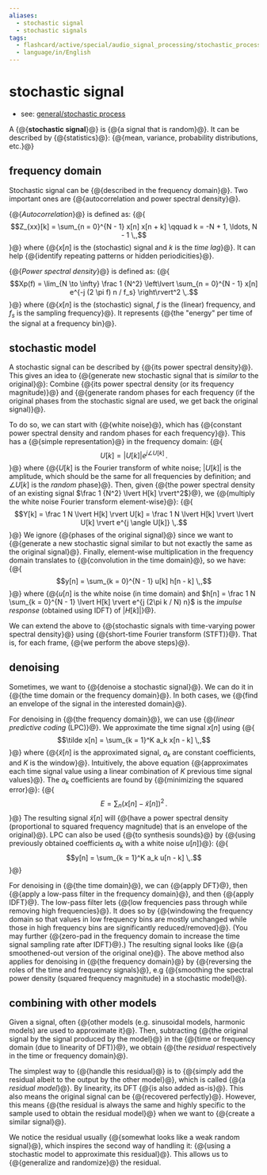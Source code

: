 ```yaml
---
aliases:
  - stochastic signal
  - stochastic signals
tags:
  - flashcard/active/special/audio_signal_processing/stochastic_process
  - language/in/English
---
```


# stochastic signal

- see: [general/stochastic process](../../general/stochastic%20process.md)

A {@{__stochastic signal__}@} is {@{a signal that is random}@}. It can be described by {@{statistics}@}: {@{mean, variance, probability distributions, etc.}@} <!--SR:!2026-05-16,246,330!2026-04-25,227,330!2026-05-18,247,330!2025-09-23,67,310-->

## frequency domain

Stochastic signal can be {@{described in the frequency domain}@}. Two important ones are {@{autocorrelation and power spectral density}@}. <!--SR:!2025-09-23,67,310!2025-09-23,67,310-->

{@{_Autocorrelation_}@} is defined as: {@{$$Z_{xx}[k] = \sum_{n = 0}^{N - 1} x[n] x[n + k] \qquad k = -N + 1, \ldots, N - 1 \,,$$}@} where {@{$x[n]$ is the \(stochastic\) signal and $k$ is the _time lag_}@}. It can help {@{identify repeating patterns or hidden periodicities}@}. <!--SR:!2026-04-27,229,330!2026-04-27,229,330!2026-06-11,267,330!2026-05-15,245,330-->

{@{_Power spectral density_}@} is defined as: {@{$$Xp(f) = \lim_{N \to \infty} \frac 1 {N^2} \left\lvert \sum_{n = 0}^{N - 1} x[n] e^{-j (2 \pi f) n / f_s} \right\rvert^2 \,.$$}@} where {@{$x[n]$ is the \(stochastic\) signal, $f$ is the \(linear\) frequency, and $f_s$ is the sampling frequency}@}. It represents {@{the "energy" per time of the signal at a frequency bin}@}. <!--SR:!2026-01-01,124,290!2025-09-23,67,310!2025-09-18,62,310!2026-05-21,250,330-->

## stochastic model

A stochastic signal can be described by {@{its power spectral density}@}. This gives an idea to {@{generate new stochastic signal that is _similar_ to the original}@}: Combine {@{its power spectral density \(or its frequency magnitude\)}@} and {@{generate random phases for each frequency \(if the original phases from the stochastic signal are used, we get back the original signal\)}@}. <!--SR:!2025-09-23,67,310!2026-06-05,262,330!2026-06-02,259,330!2026-05-15,245,330-->

To do so, we can start with {@{white noise}@}, which has {@{constant power spectral density and random phases for each frequency}@}. This has a {@{simple representation}@} in the frequency domain: {@{$$U[k] = \lvert U[k] \rvert e^{j \angle U[k]} \,.$$}@} where {@{$U[k]$ is the Fourier transform of white noise; $\lvert U[k] \rvert$ is the amplitude, which should be the same for all frequencies by definition; and $\angle U[k]$ is the _random_ phase}@}. Then, given {@{the power spectral density of an existing signal $\frac 1 {N^2} \lvert H[k] \rvert^2$}@}, we {@{multiply the white noise Fourier transform element-wise}@}: {@{$$Y[k] = \frac 1 N \lvert H[k] \rvert U[k] = \frac 1 N \lvert H[k] \rvert \lvert U[k] \rvert e^{j \angle U[k]} \,.$$}@} We ignore {@{phases of the original signal}@} since we want to {@{generate a new stochastic signal similar to but not exactly the same as the original signal}@}. Finally, element-wise multiplication in the frequency domain translates to {@{convolution in the time domain}@}, so we have: {@{$$y[n] = \sum_{k = 0}^{N - 1} u[k] h[n - k] \,,$$}@} where {@{$u[n]$ is the white noise \(in time domain\) and $h[n] = \frac 1 N \sum_{k = 0}^{N - 1} \lvert H[k] \rvert e^{j (2\pi k / N) n}$ is the _impulse response_ \(obtained using IDFT\) of $\lvert H[k] \rvert$}@}. <!--SR:!2025-09-23,67,310!2025-09-18,62,310!2025-09-23,67,310!2025-09-19,63,310!2025-09-18,62,310!2025-09-23,67,310!2026-05-30,257,330!2025-09-23,67,310!2026-05-31,258,330!2025-09-23,67,310!2025-09-23,67,310!2026-03-25,190,310!2025-09-23,67,310-->

We can extend the above to {@{stochastic signals with time-varying power spectral density}@} using {@{short-time Fourier transform \(STFT\)}@}. That is, for each frame, {@{we perform the above steps}@}. <!--SR:!2025-09-23,67,310!2026-06-12,268,330!2025-09-23,67,310-->

## denoising

Sometimes, we want to {@{denoise a stochastic signal}@}. We can do it in {@{the time domain or the frequency domain}@}. In both cases, we {@{find an envelope of the signal in the interested domain}@}. <!--SR:!2026-04-29,231,330!2026-05-10,241,330!2026-05-26,254,330-->

For denoising in {@{the frequency domain}@}, we can use {@{_linear predictive coding_ \(LPC\)}@}. We approximate the time signal $x[n]$ using {@{$$\tilde x[n] = \sum_{k = 1}^K a_k x[n - k] \,,$$}@} where {@{$\tilde x[n]$ is the approximated signal, $a_k$ are constant coefficients, and $K$ is the window}@}. Intuitively, the above equation {@{approximates each time signal value using a linear combination of $K$ previous time signal values}@}. The $a_k$ coefficients are found by {@{minimizing the squared error}@}: {@{$$E = \sum_n (x[n] - \tilde x[n])^2 \,.$$}@} The resulting signal $\tilde x[n]$ will {@{have a power spectral density \(proportional to squared frequency magnitude\) that is an envelope of the original}@}. LPC can also be used {@{to synthesis sounds}@} by {@{using previously obtained coefficients $a_k$ with a white noise $u[n]$}@}: {@{$$y[n] = \sum_{k = 1}^K a_k u[n - k] \,.$$}@} <!--SR:!2026-05-29,256,330!2026-06-11,267,330!2026-02-27,170,310!2025-09-19,63,310!2025-09-23,67,310!2026-06-06,263,330!2026-05-09,240,330!2025-09-19,63,310!2025-09-19,63,310!2026-05-09,240,330-->

For denoising in {@{the time domain}@}, we can {@{apply DFT}@}, then {@{apply a low-pass filter in the frequency domain}@}, and then {@{apply IDFT}@}. The low-pass filter lets {@{low frequencies pass through while removing high frequencies}@}. It does so by {@{windowing the frequency domain so that values in low frequency bins are mostly unchanged while those in high frequency bins are significantly reduced/removed}@}. \(You may further {@{zero-pad in the frequency domain to increase the time signal sampling rate after IDFT}@}.\) The resulting signal looks like {@{a smoothened-out version of the original one}@}. The above method also applies for denoising in {@{the frequency domain}@} by {@{reversing the roles of the time and frequency signals}@}, e.g {@{smoothing the spectral power density \(squared frequency magnitude\) in a stochastic model}@}. <!--SR:!2025-09-23,67,310!2026-05-27,255,330!2026-05-20,249,330!2026-05-19,248,330!2025-09-23,67,310!2025-09-23,67,310!2025-09-18,62,310!2026-01-23,156,310!2026-05-26,254,330!2026-04-25,227,330!2026-04-26,228,330-->

## combining with other models

Given a signal, often {@{other models \(e.g. sinusoidal models, harmonic models\) are used to approximate it}@}. Then, subtracting {@{the original signal by the signal produced by the model}@} in the {@{time or frequency domain \(due to linearity of DFT\)}@}, we obtain {@{the _residual_ respectively in the time or frequency domain}@}. <!--SR:!2025-09-23,67,310!2025-09-23,67,310!2026-06-10,266,330!2026-05-16,246,330-->

The simplest way to {@{handle this residual}@} is to {@{simply add the residual albeit to the output by the other model}@}, which is called {@{a _residual model_}@}. By linearity, its DFT {@{is also added as-is}@}. This also means the original signal can be {@{recovered perfectly}@}. However, this means {@{the residual is always the same and highly specific to the sample used to obtain the residual model}@} when we want to {@{create a similar signal}@}. <!--SR:!2025-09-23,67,310!2025-09-23,67,310!2026-04-26,228,330!2025-09-23,67,310!2026-05-10,241,330!2026-04-30,232,330!2026-06-01,259,330-->

We notice the residual usually {@{somewhat looks like a weak random signal}@}, which inspires the second way of handling it: {@{using a stochastic model to approximate this residual}@}. This allows us to {@{generalize and randomize}@} the residual. <!--SR:!2026-05-27,255,330!2025-09-23,67,310!2026-05-09,240,330-->
